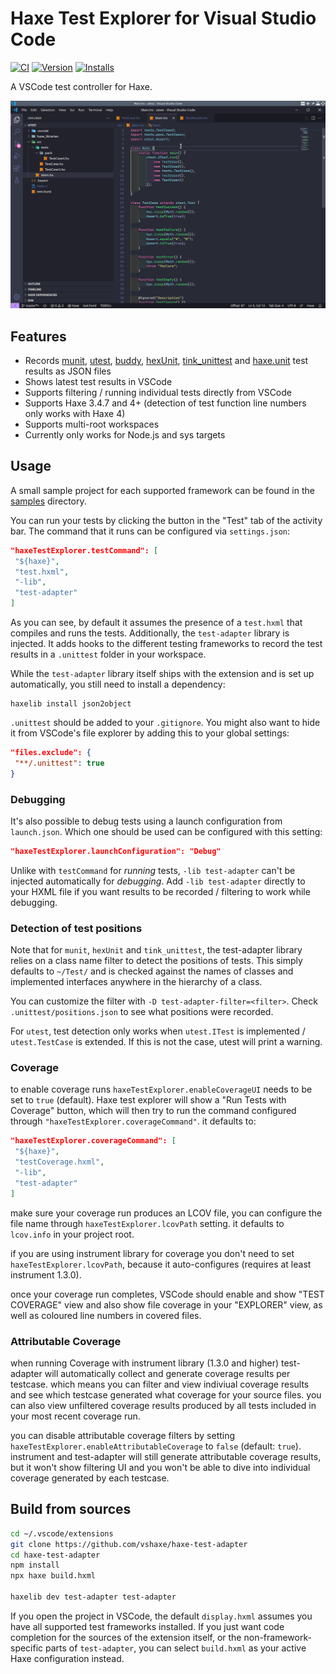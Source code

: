 # Haxe Test Explorer for Visual Studio Code

[![CI](https://img.shields.io/github/workflow/status/vshaxe/haxe-test-adapter/CI.svg?logo=github)](https://github.com/vshaxe/haxe-test-adapter/actions?query=workflow%3ACI) [![Version](https://vsmarketplacebadge.apphb.com/version-short/vshaxe.haxe-test-adapter.svg)](https://marketplace.visualstudio.com/items?itemName=vshaxe.haxe-test-adapter) [![Installs](https://vsmarketplacebadge.apphb.com/installs-short/vshaxe.haxe-test-adapter.svg)](https://marketplace.visualstudio.com/items?itemName=vshaxe.haxe-test-adapter)

A VSCode test controller for Haxe.

![VSCode test controller for Haxe](images/demo.gif)

## Features

* Records [munit](https://github.com/massiveinteractive/MassiveUnit), [utest](https://github.com/haxe-utest/utest), [buddy](https://github.com/ciscoheat/buddy), [hexUnit](https://github.com/DoclerLabs/hexUnit), [tink_unittest](https://github.com/haxetink/tink_unittest) and [haxe.unit](https://api.haxe.org/haxe/unit/TestRunner.html) test results as JSON files
* Shows latest test results in VSCode
* Supports filtering / running individual tests directly from VSCode
* Supports Haxe 3.4.7 and 4+ (detection of test function line numbers only works with Haxe 4)
* Supports multi-root workspaces
* Currently only works for Node.js and sys targets

## Usage

A small sample project for each supported framework can be found in the [samples](https://github.com/vshaxe/haxe-test-adapter/tree/master/samples) directory.

You can run your tests by clicking the button in the "Test" tab of the activity bar. The command that it runs can be configured via `settings.json`:

```json
"haxeTestExplorer.testCommand": [
 "${haxe}",
 "test.hxml",
 "-lib",
 "test-adapter"
]
```

As you can see, by default it assumes the presence of a `test.hxml` that compiles and runs the tests. Additionally, the `test-adapter` library is injected. It adds hooks to the different testing frameworks to record the test results in a `.unittest` folder in your workspace.

While the `test-adapter` library itself ships with the extension and is set up automatically, you still need to install a dependency:

```hxml
haxelib install json2object
```

`.unittest` should be added to your `.gitignore`. You might also want to hide it from VSCode's file explorer by adding this to your global settings:

```json
"files.exclude": {
 "**/.unittest": true
}
```

### Debugging

It's also possible to debug tests using a launch configuration from `launch.json`. Which one should be used can be configured with this setting:

```json
"haxeTestExplorer.launchConfiguration": "Debug"
```

Unlike with `testCommand` for _running_ tests, `-lib test-adapter` can't be injected automatically for _debugging_. Add `-lib test-adapter` directly to your HXML file if you want results to be recorded / filtering to work while debugging.

### Detection of test positions

Note that for `munit`, `hexUnit` and `tink_unittest`, the test-adapter library relies on a class name filter to detect the positions of tests. This simply defaults to `~/Test/` and is checked against the names of classes and implemented interfaces anywhere in the hierarchy of a class.

You can customize the filter with `-D test-adapter-filter=<filter>`. Check `.unittest/positions.json` to see what positions were recorded.

For `utest`, test detection only works when `utest.ITest` is implemented / `utest.TestCase` is extended. If this is not the case, utest will print a warning.

### Coverage

to enable coverage runs `haxeTestExplorer.enableCoverageUI` needs to be set to `true` (default). Haxe test explorer will show a "Run Tests with Coverage" button, which will then try to run the command configured through `"haxeTestExplorer.coverageCommand"`. it defaults to:

```json
"haxeTestExplorer.coverageCommand": [
 "${haxe}",
 "testCoverage.hxml",
 "-lib",
 "test-adapter"
]
```

make sure your coverage run produces an LCOV file, you can configure the file name through `haxeTestExplorer.lcovPath` setting. it defaults to `lcov.info` in your project root.

if you are using instrument library for coverage you don't need to set `haxeTestExplorer.lcovPath`, because it auto-configures (requires at least instrument 1.3.0).

once your coverage run completes, VSCode should enable and show "TEST COVERAGE" view and also show file coverage in your "EXPLORER" view, as well as coloured line numbers in covered files.

### Attributable Coverage

when running Coverage with instrument library (1.3.0 and higher) test-adapter will automatically collect and generate coverage results per testcase. which means you can filter and view indiviual coverage results and see which testcase generated what coverage for your source files. you can also view unfiltered coverage results produced by all tests included in your most recent coverage run.

you can disable attributable coverage filters by setting `haxeTestExplorer.enableAttributableCoverage` to `false` (default: `true`). instrument and test-adapter will still generate attributable coverage results, but it won't show filtering UI and you won't be able to dive into individual coverage generated by each testcase.

## Build from sources

```bash
cd ~/.vscode/extensions
git clone https://github.com/vshaxe/haxe-test-adapter
cd haxe-test-adapter
npm install
npx haxe build.hxml

haxelib dev test-adapter test-adapter
```

If you open the project in VSCode, the default `display.hxml` assumes you have all supported test frameworks installed. If you just want code completion for the sources of the extension itself, or the non-framework-specific parts of `test-adapter`, you can select `build.hxml` as your active Haxe configuration instead.
